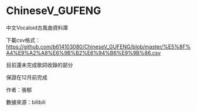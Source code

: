 # ChineseV_GUFENG
中文Vocaloid古風曲資料庫

下載csv格式：https://github.com/b614103080/ChineseV_GUFENG/blob/master/%E5%8F%A4%E9%A2%A8%E6%9B%B2%E6%94%B6%E9%9B%86.csv

目前還未完成歌詞收錄的部分

保證在12月前完成

作者：張郁

數據來源：bilibili
